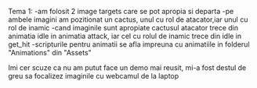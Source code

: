 Tema 1:
-am folosit 2 image targets care se pot apropia si departa
-pe ambele imagini am pozitionat un cactus, unul cu rol de atacator,iar unul cu rol de inamic
-cand imaginile sunt apropiate cactusul atacator trece din animatia idle in animatia attack, iar cel cu rolul de inamic trece din idle in get_hit
-scripturile pentru animatii se afla impreuna cu animatiile in folderul "Animations" din "Assets"

Imi cer scuze ca nu am putut face un demo mai reusit, mi-a fost destul de greu sa focalizez imaginile cu webcamul de la laptop